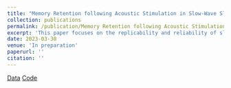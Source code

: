```yaml
---
title: "Memory Retention following Acoustic Stimulation in Slow-Wave Sleep: A Meta-Analytic Review of Replicability and Measurement Quality"
collection: publications
permalink: /publication/Memory Retention following Acoustic Stimulation in Slow-Wave Sleep
excerpt: 'This paper focuses on the replicability and reliability of sleep-dependent word-pair retention following acosutic stimulation of slow-wave sleep.'
date: 2023-03-30
venue: 'In preparation'
paperurl: ''
citation: ''
---
```


[Data](https://osf.io/8b49k/)
[Code](https://matthewbjane.github.io/meta_analyses/acoustic_stimulation_and_memory/analysis/code.html)
